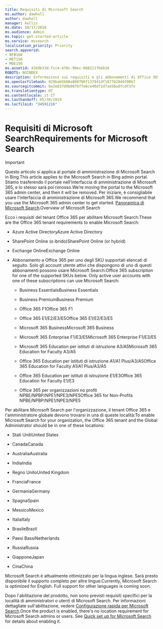 ```yaml
---
title: Requisiti di Microsoft Search
ms.author: dawholl
author: dawholl
manager: kellis
ms.date: 10/17/2018
ms.audience: Admin
ms.topic: get-started-article
ms.service: mssearch
localization_priority: Priority
search.appverid:
- BFB160
- MET150
- MOE150
ms.assetid: 41b9b33d-fcc4-470c-90ec-068211fbbb16
ROBOTS: NOINDEX
description: Informazioni sui requisiti e gli abbonamenti di Office 365 necessari per abilitare Microsoft Search
ms.openlocfilehash: 029bab5b88a800786f137941df1077b28d4398b7
ms.sourcegitcommit: be2e837d9b087bffe6ce40d72d7ae58a8fcdf3fe
ms.translationtype: HT
ms.contentlocale: it-IT
ms.lasthandoff: 05/30/2019
ms.locfileid: "34591216"
---
```

# <a name="requirements-for-microsoft-search"></a><span data-ttu-id="2bb3d-103">Requisiti di Microsoft Search</span><span class="sxs-lookup"><span data-stu-id="2bb3d-103">Requirements for Microsoft Search</span></span>

> [!IMPORTANT]
> <span data-ttu-id="2bb3d-104">Questo articolo si applica al portale di amministrazione di Microsoft Search in Bing.</span><span class="sxs-lookup"><span data-stu-id="2bb3d-104">This article applies to the Microsoft Search in Bing admin portal.</span></span> <span data-ttu-id="2bb3d-105">Stiamo trasferendo il portale nell’interfaccia di amministrazione di Microsoft 365, e lo stesso sarà poi rimosso.</span><span class="sxs-lookup"><span data-stu-id="2bb3d-105">We’re moving the portal to the Microsoft 365 admin center, and then it will be removed.</span></span> <span data-ttu-id="2bb3d-106">Per iniziare, è consigliabile usare l'interfaccia di amministrazione di Microsoft 365.</span><span class="sxs-lookup"><span data-stu-id="2bb3d-106">We recommend that you use the Microsoft 365 admin center to get started.</span></span> <span data-ttu-id="2bb3d-107">[Panoramica di Microsoft Search](overview-microsoft-search.md).</span><span class="sxs-lookup"><span data-stu-id="2bb3d-107">Overview of Microsoft Search</span></span>

<span data-ttu-id="2bb3d-108">Ecco i requisiti del tenant Office 365 per abilitare Microsoft Search:</span><span class="sxs-lookup"><span data-stu-id="2bb3d-108">These are the Office 365 tenant requirements to enable Microsoft Search:</span></span> 
  
- <span data-ttu-id="2bb3d-109">Azure Active Directory</span><span class="sxs-lookup"><span data-stu-id="2bb3d-109">Azure Active Directory</span></span>
    
- <span data-ttu-id="2bb3d-110">SharePoint Online (o ibrido)</span><span class="sxs-lookup"><span data-stu-id="2bb3d-110">SharePoint Online (or hybrid)</span></span>
    
- <span data-ttu-id="2bb3d-111">Exchange Online</span><span class="sxs-lookup"><span data-stu-id="2bb3d-111">Exchange Online</span></span>
    
- <span data-ttu-id="2bb3d-p102">Abbonamento a Office 365 per uno degli SKU supportati elencati di seguito. Solo gli account utente attivi che dispongono di uno di questi abbonamenti possono usare Microsoft Search:</span><span class="sxs-lookup"><span data-stu-id="2bb3d-p102">Office 365 subscription for one of the supported SKUs below. Only active user accounts with one of these subscriptions can use Microsoft Search:</span></span>
    
  - <span data-ttu-id="2bb3d-114">Business Essentials</span><span class="sxs-lookup"><span data-stu-id="2bb3d-114">Business Essentials</span></span>
    
  - <span data-ttu-id="2bb3d-115">Business Premium</span><span class="sxs-lookup"><span data-stu-id="2bb3d-115">Business Premium</span></span>
    
  - <span data-ttu-id="2bb3d-116">Office 365 F1</span><span class="sxs-lookup"><span data-stu-id="2bb3d-116">Office 365 F1</span></span>
    
  - <span data-ttu-id="2bb3d-117">Office 365 E1/E2/E3/E5</span><span class="sxs-lookup"><span data-stu-id="2bb3d-117">Office 365 E1/E2/E3/E5</span></span>
    
  - <span data-ttu-id="2bb3d-118">Microsoft 365 Business</span><span class="sxs-lookup"><span data-stu-id="2bb3d-118">Microsoft 365 Business</span></span>
    
  - <span data-ttu-id="2bb3d-119">Microsoft 365 Enterprise F1/E3/E5</span><span class="sxs-lookup"><span data-stu-id="2bb3d-119">Microsoft 365 Enterprise F1/E3/E5</span></span>
    
  - <span data-ttu-id="2bb3d-120">Microsoft 365 Education per istituti di istruzione A3/A5</span><span class="sxs-lookup"><span data-stu-id="2bb3d-120">Microsoft 365 Education for Faculty A3/A5</span></span>
    
  - <span data-ttu-id="2bb3d-121">Office 365 Education per istituti di istruzione A1/A1 Plus/A3/A5</span><span class="sxs-lookup"><span data-stu-id="2bb3d-121">Office 365 Education for Faculty A1/A1 Plus/A3/A5</span></span>
    
  - <span data-ttu-id="2bb3d-122">Office 365 Education per istituti di istruzione E1/E3</span><span class="sxs-lookup"><span data-stu-id="2bb3d-122">Office 365 Education for Faculty E1/E3</span></span>
    
  - <span data-ttu-id="2bb3d-123">Office 365 per organizzazioni no profit NPBE/NPBP/NPE1/NPE3/NPE5</span><span class="sxs-lookup"><span data-stu-id="2bb3d-123">Office 365 for Non-Profits NPBE/NPBP/NPE1/NPE3/NPE5</span></span>
    
<span data-ttu-id="2bb3d-124">Per abilitare Microsoft Search per l'organizzazione, il tenant Office 365 e l'amministratore globale devono trovarsi in una di queste località:</span><span class="sxs-lookup"><span data-stu-id="2bb3d-124">To enable Microsoft Search for your organization, the Office 365 tenant and the Global Administrator should be in one of these locations:</span></span>
  
- <span data-ttu-id="2bb3d-125">Stati Uniti</span><span class="sxs-lookup"><span data-stu-id="2bb3d-125">United States</span></span>
    
- <span data-ttu-id="2bb3d-126">Canada</span><span class="sxs-lookup"><span data-stu-id="2bb3d-126">Canada</span></span>
    
- <span data-ttu-id="2bb3d-127">Australia</span><span class="sxs-lookup"><span data-stu-id="2bb3d-127">Australia</span></span>
    
- <span data-ttu-id="2bb3d-128">India</span><span class="sxs-lookup"><span data-stu-id="2bb3d-128">India</span></span>
    
- <span data-ttu-id="2bb3d-129">Regno Unito</span><span class="sxs-lookup"><span data-stu-id="2bb3d-129">United Kingdom</span></span>
    
- <span data-ttu-id="2bb3d-130">Francia</span><span class="sxs-lookup"><span data-stu-id="2bb3d-130">France</span></span>
    
- <span data-ttu-id="2bb3d-131">Germania</span><span class="sxs-lookup"><span data-stu-id="2bb3d-131">Germany</span></span>
  
- <span data-ttu-id="2bb3d-132">Spagna</span><span class="sxs-lookup"><span data-stu-id="2bb3d-132">Spain</span></span>
    
- <span data-ttu-id="2bb3d-133">Messico</span><span class="sxs-lookup"><span data-stu-id="2bb3d-133">Mexico</span></span>
    
- <span data-ttu-id="2bb3d-134">Italia</span><span class="sxs-lookup"><span data-stu-id="2bb3d-134">Italy</span></span>
    
- <span data-ttu-id="2bb3d-135">Brasile</span><span class="sxs-lookup"><span data-stu-id="2bb3d-135">Brazil</span></span>
    
- <span data-ttu-id="2bb3d-136">Paesi Bassi</span><span class="sxs-lookup"><span data-stu-id="2bb3d-136">Netherlands</span></span>
    
- <span data-ttu-id="2bb3d-137">Russia</span><span class="sxs-lookup"><span data-stu-id="2bb3d-137">Russia</span></span>
    
- <span data-ttu-id="2bb3d-138">Giappone</span><span class="sxs-lookup"><span data-stu-id="2bb3d-138">Japan</span></span>

- <span data-ttu-id="2bb3d-139">Cina</span><span class="sxs-lookup"><span data-stu-id="2bb3d-139">China</span></span>
 
<span data-ttu-id="2bb3d-p103">Microsoft Search è attualmente ottimizzato per la lingua inglese. Sarà presto disponibile il supporto completo per altre lingue.</span><span class="sxs-lookup"><span data-stu-id="2bb3d-p103">Currently, Microsoft Search is optimized for English. Full support for other languages is coming soon.</span></span>

<span data-ttu-id="2bb3d-p104">Dopo l'abilitazione del prodotto, non sono previsti requisiti specifici per la località di amministratori o utenti di Microsoft Search. Per informazioni dettagliate sull'abilitazione, vedere [Configurazione rapida per Microsoft Search](quick-set-up.md).</span><span class="sxs-lookup"><span data-stu-id="2bb3d-p104">Once the product is enabled, there's no location requirement for Microsoft Search admins or users. See [Quick set up for Microsoft Search](quick-set-up.md) for details about enabling it.</span></span> 

  

